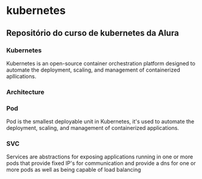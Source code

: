 # kubernetes
## Repositório do curso de kubernetes da Alura

### Kubernetes
Kubernetes is an open-source container orchestration platform designed to automate the deployment, scaling, and management of containerized apllications.

### Architecture

### Pod
Pod is the smallest deployable unit in Kubernetes, it's used to automate the deployment, scaling, and management of containerized applications.

### SVC
Services are abstractions for exposing applications running in one or more pods that provide fixed IP's for communication and provide a dns for one or more pods as well as being capable of load balancing